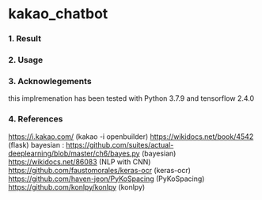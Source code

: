 # kakao_chatbot
### 1. Result
### 2. Usage
### 3. Acknowlegements
this implremenation has been tested with Python 3.7.9 and tensorflow 2.4.0
### 4. References
https://i.kakao.com/ (kakao -i openbuilder)
https://wikidocs.net/book/4542 (flask)
bayesian : https://github.com/suites/actual-deeplearning/blob/master/ch6/bayes.py (bayesian)
https://wikidocs.net/86083 (NLP with CNN)
https://github.com/faustomorales/keras-ocr (keras-ocr)
https://github.com/haven-jeon/PyKoSpacing (PyKoSpacing)
https://github.com/konlpy/konlpy (konlpy)
